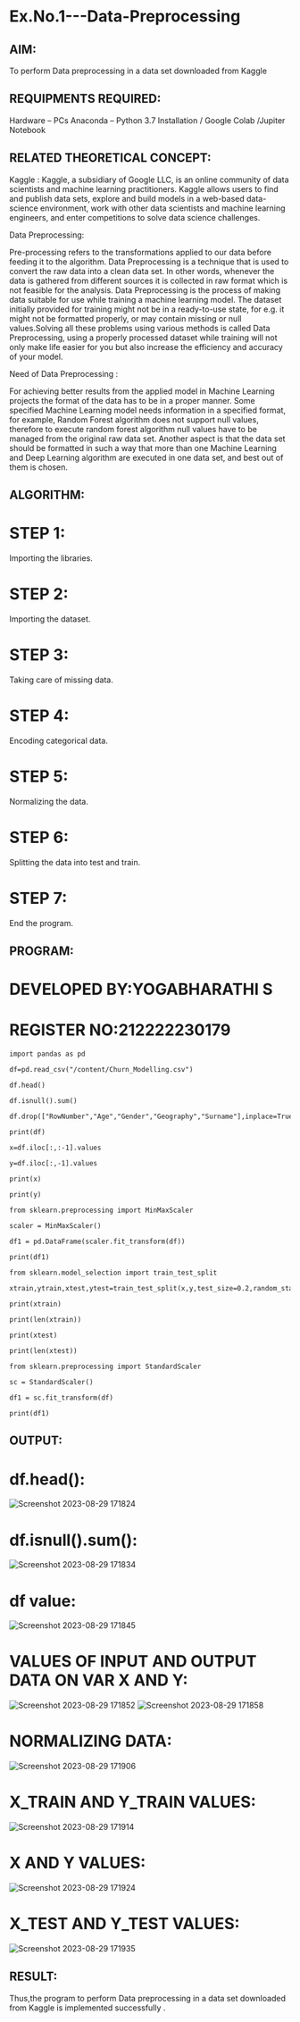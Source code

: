 # Ex.No.1---Data-Preprocessing
## AIM:
To perform Data preprocessing in a data set downloaded from Kaggle

## REQUIPMENTS REQUIRED:
Hardware – PCs
Anaconda – Python 3.7 Installation / Google Colab /Jupiter Notebook

## RELATED THEORETICAL CONCEPT:

Kaggle :
Kaggle, a subsidiary of Google LLC, is an online community of data scientists and machine learning practitioners. Kaggle allows users to find and publish data sets, explore and build models in a web-based data-science environment, work with other data scientists and machine learning engineers, and enter competitions to solve data science challenges.

Data Preprocessing:

Pre-processing refers to the transformations applied to our data before feeding it to the algorithm. Data Preprocessing is a technique that is used to convert the raw data into a clean data set. In other words, whenever the data is gathered from different sources it is collected in raw format which is not feasible for the analysis.
Data Preprocessing is the process of making data suitable for use while training a machine learning model. The dataset initially provided for training might not be in a ready-to-use state, for e.g. it might not be formatted properly, or may contain missing or null values.Solving all these problems using various methods is called Data Preprocessing, using a properly processed dataset while training will not only make life easier for you but also increase the efficiency and accuracy of your model.

Need of Data Preprocessing :

For achieving better results from the applied model in Machine Learning projects the format of the data has to be in a proper manner. Some specified Machine Learning model needs information in a specified format, for example, Random Forest algorithm does not support null values, therefore to execute random forest algorithm null values have to be managed from the original raw data set.
Another aspect is that the data set should be formatted in such a way that more than one Machine Learning and Deep Learning algorithm are executed in one data set, and best out of them is chosen.


## ALGORITHM:
# STEP 1:
Importing the libraries.
# STEP 2:
Importing the dataset.
# STEP 3:
Taking care of missing data.
# STEP 4:
Encoding categorical data.
# STEP 5:
Normalizing the data.
# STEP 6:
Splitting the data into test and train.
# STEP 7:
End the program.
## PROGRAM:
# DEVELOPED BY:YOGABHARATHI S
# REGISTER NO:212222230179
```
import pandas as pd

df=pd.read_csv("/content/Churn_Modelling.csv")

df.head()

df.isnull().sum()

df.drop(["RowNumber","Age","Gender","Geography","Surname"],inplace=True,axis=1)

print(df)

x=df.iloc[:,:-1].values

y=df.iloc[:,-1].values

print(x)

print(y)

from sklearn.preprocessing import MinMaxScaler

scaler = MinMaxScaler()

df1 = pd.DataFrame(scaler.fit_transform(df))

print(df1)

from sklearn.model_selection import train_test_split

xtrain,ytrain,xtest,ytest=train_test_split(x,y,test_size=0.2,random_state=2)

print(xtrain)

print(len(xtrain))

print(xtest)

print(len(xtest))

from sklearn.preprocessing import StandardScaler

sc = StandardScaler()

df1 = sc.fit_transform(df)

print(df1)
```

## OUTPUT:
# df.head():
![Screenshot 2023-08-29 171824](https://github.com/Yogabharathi3/Ex.No.1---Data-Preprocessing/assets/118899387/3b04fcd6-dc55-48b0-8a11-ada8254cccb4)

# df.isnull().sum():
![Screenshot 2023-08-29 171834](https://github.com/Yogabharathi3/Ex.No.1---Data-Preprocessing/assets/118899387/0a8495d0-05fc-4a88-b715-e493ff688c98)

# df value:
![Screenshot 2023-08-29 171845](https://github.com/Yogabharathi3/Ex.No.1---Data-Preprocessing/assets/118899387/c98f6143-2a58-4408-8f31-2dfbd21c8502)

# VALUES OF INPUT AND OUTPUT DATA ON VAR X AND Y:
![Screenshot 2023-08-29 171852](https://github.com/Yogabharathi3/Ex.No.1---Data-Preprocessing/assets/118899387/6a7dfffd-e550-426a-a038-b53af5bd5f3a)
![Screenshot 2023-08-29 171858](https://github.com/Yogabharathi3/Ex.No.1---Data-Preprocessing/assets/118899387/a438074f-a221-4359-88d7-20f43b1c1e70)

# NORMALIZING DATA:
![Screenshot 2023-08-29 171906](https://github.com/Yogabharathi3/Ex.No.1---Data-Preprocessing/assets/118899387/8d3e9c48-6201-4121-8d43-aa114429fa87)

# X_TRAIN AND Y_TRAIN VALUES:
![Screenshot 2023-08-29 171914](https://github.com/Yogabharathi3/Ex.No.1---Data-Preprocessing/assets/118899387/fcf123ca-9b0f-41ce-8a57-4ecea71f32e6)

# X AND Y VALUES:
![Screenshot 2023-08-29 171924](https://github.com/Yogabharathi3/Ex.No.1---Data-Preprocessing/assets/118899387/47e3bb7b-3f0b-407f-b74b-10183101179c)

# X_TEST AND Y_TEST VALUES:
![Screenshot 2023-08-29 171935](https://github.com/Yogabharathi3/Ex.No.1---Data-Preprocessing/assets/118899387/7bf56ecf-33c6-466e-bb2a-5369ff931a47)

## RESULT:
Thus,the program to perform Data preprocessing in a data set downloaded from Kaggle is implemented successfully .

